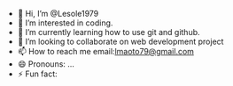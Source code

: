 - 👋 Hi, I’m @Lesole1979
- 👀 I’m interested in coding.
- 🌱 I’m currently learning how to use git and github.
- 💞️ I’m looking to collaborate on web development project
- 📫 How to reach me email:lmaoto79@gmail.com 
- 😄 Pronouns: ...
- ⚡ Fun fact:

<!---
Lesole1979/Lesole1979 is a ✨ special ✨ repository because its `README.md` (this file) appears on your GitHub profile.
You can click the Preview link to take a look at your changes.
--->

